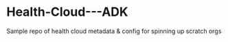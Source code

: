 # Health-Cloud---ADK
Sample repo of health cloud metadata &amp; config for spinning up scratch orgs 
